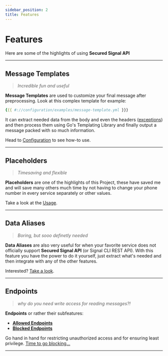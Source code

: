 ```yaml
---
sidebar_position: 2
title: Features
---
```


# Features

Here are some of the highlights of using **Secured Signal API**

---

## Message Templates

> _Incredible fun and useful_

**Message Templates** are used to customize your final message after preprocessing.
Look at this complex template for example:

```yaml
{{{ #://configuration/examples/message-template.yml }}}
```

It can extract needed data from the body and even the headers ([exceptions](./usage/advanced)) and then process them using Go's Templating Library
and finally output a message packed with so much information.

Head to [Configuration](./configuration/message-templates) to see how-to use.

---

## Placeholders

> _Timesaving and flexible_

**Placeholders** are one of the highlights of this Project,
these have saved me and will save many others much time by not having to change your phone number in every service separately or other values.

Take a look at the [Usage](./usage/advanced).

---

## Data Aliases

> _Boring, but sooo definetly needed_

**Data Aliases** are also very useful for when your favorite service does not officially support **Secured Signal API** (or Signal CLI REST API).
With this feature you have the power to do it yourself, just extract what's needed and then integrate with any of the other features.

Interested? [Take a look](./configuration/data-aliases).

---

## Endpoints

> _why do you need write access for reading messages?!_

**Endpoints** or rather their subfeatures:

- [**Allowed Endpoints**](./configuration/endpoints)
- [**Blocked Endpoints**](./configuration/endpoints)

Go hand in hand for restricting unauthorized access and for ensuring least privilege.
[Time to go blocking...](./configuration/endpoints)

---
